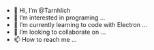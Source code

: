 - 👋 Hi, I’m @Tarnhlich
- 👀 I’m interested in programing ...
- 🌱 I’m currently learning to code with Electron ...
- 💞️ I’m looking to collaborate on ...
- 📫 How to reach me ...

<!---
Tarnhlich/Tarnhlich is a ✨ special ✨ repository because its `README.md` (this file) appears on your GitHub profile.
You can click the Preview link to take a look at your changes.
--->
